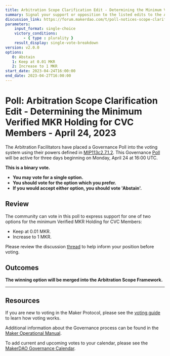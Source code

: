 ```yaml
---
title: Arbitration Scope Clarification Edit - Determining the Minimum Verified MKR Holding for CVC Members - April 24, 2023
summary: Signal your support or opposition to the listed edits to the Arbitration Scope.
discussion_link: https://forum.makerdao.com/t/poll-notices-scope-clarification-edits/20637
parameters:
    input_format: single-choice
    victory_conditions:
        - { type : plurality }
    result_display: single-vote-breakdown
version: v2.0.0
options:
   0: Abstain
   1: Keep at 0.01 MKR
   2: Increase to 1 MKR
start_date: 2023-04-24T16:00:00
end_date: 2023-04-27T16:00:00
---
```

# Poll: Arbitration Scope Clarification Edit - Determining the Minimum Verified MKR Holding for CVC Members - April 24, 2023

The Arbitration Facilitators have placed a Governance Poll into the voting system using their powers defined in [MIP113c2.7.1.2](https://mips.makerdao.com/mips/details/MIP113#7-1-pregame-bootstrapping-votes). This Governance [Poll](https://manual.makerdao.com/governance/governance-cycle/weekly-governance-cycle#weekly-governance-cycle-definitions-mip16c1) will be active for three days beginning on Monday, April 24 at 16:00 UTC.

**This is a binary vote.**
- **You may vote for a single option.**
- **You should vote for the option which you prefer.**
- **If you would accept either option, you should vote 'Abstain'.**

## Review

The community can vote in this poll to express support for one of two options for the minimum Verified MKR Holding for CVC Members:
* Keep at 0.01 MKR.
* Increase to 1 MKR.

Please review the discussion [thread](https://forum.makerdao.com/t/poll-notices-scope-clarification-edits/20637) to help inform your position before voting.

## Outcomes

**The winning option will be merged into the Arbitration Scope Framework.**

---

## Resources

If you are new to voting in the Maker Protocol, please see the [voting guide](https://manual.makerdao.com/governance/voting-in-makerdao/on-chain-governance) to learn how voting works.

Additional information about the Governance process can be found in the [Maker Operational Manual](https://manual.makerdao.com).

To add current and upcoming votes to your calendar, please see the [MakerDAO Governance Calendar](https://manual.makerdao.com/makerdao/calendars/governance-calendar).
